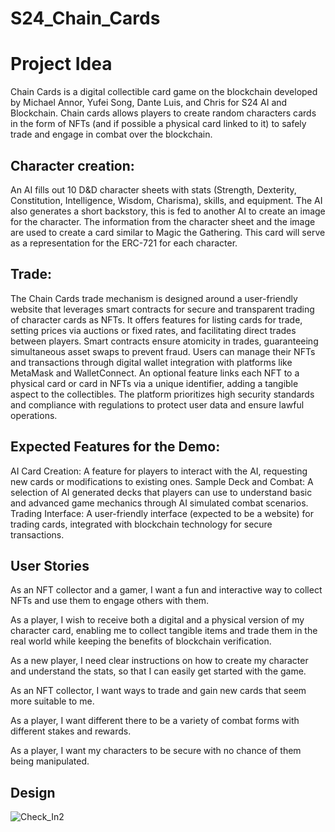 # S24_Chain_Cards
# Project Idea
Chain Cards is a digital collectible card game on the blockchain developed by Michael Annor, Yufei Song, Dante Luis, and Chris for S24 AI and Blockchain. Chain cards allows players to create random characters cards in the form of NFTs (and if possible a physical card linked to it) to safely trade and engage in combat over the blockchain. 

## Character creation: 
An AI fills out 10 D&D character sheets with stats (Strength, Dexterity, Constitution, Intelligence, Wisdom, Charisma), skills, and equipment. The AI also generates a short backstory, this is fed to another AI to create an image for the character. The information from the character sheet and the image are used to create a card similar to Magic the Gathering. This card will serve as a representation for the ERC-721 for each character.

## Trade:
The Chain Cards trade mechanism is designed around a user-friendly website that leverages smart contracts for secure and transparent trading of character cards as NFTs. It offers features for listing cards for trade, setting prices via auctions or fixed rates, and facilitating direct trades between players. Smart contracts ensure atomicity in trades, guaranteeing simultaneous asset swaps to prevent fraud. Users can manage their NFTs and transactions through digital wallet integration with platforms like MetaMask and WalletConnect. An optional feature links each NFT to a physical card or card in NFTs via a unique identifier, adding a tangible aspect to the collectibles. The platform prioritizes high security standards and compliance with regulations to protect user data and ensure lawful operations.

## Expected Features for the Demo:
AI Card Creation: A feature for players to interact with the AI, requesting new cards or modifications to existing ones.
Sample Deck and Combat: A selection of AI generated decks that players can use to understand basic and advanced game mechanics through AI simulated combat scenarios.
Trading Interface: A user-friendly interface (expected to be a website) for trading cards, integrated with blockchain technology for secure transactions.

## User Stories
As an NFT collector and a gamer, I want a fun and interactive way to collect NFTs and use them to engage others with them.  

As a player, I wish to receive both a digital and a physical version of my character card, enabling me to collect tangible items and trade them in the real world while keeping the benefits of blockchain verification.

As a new player, I need clear instructions on how to create my character and understand the stats, so that I can easily get started with the game.

As an NFT collector, I want ways to trade and gain new cards that seem more suitable to me.

As a player, I want different there to be a variety of combat forms with different stakes and rewards.

As a player, I want my characters to be secure with no chance of them being manipulated.

## Design
![Check_In2](https://github.com/AI-and-Blockchain/S24_Chain_Cards/assets/89411564/6fba9533-f627-49cf-84b7-e6cd5b061ffa)


